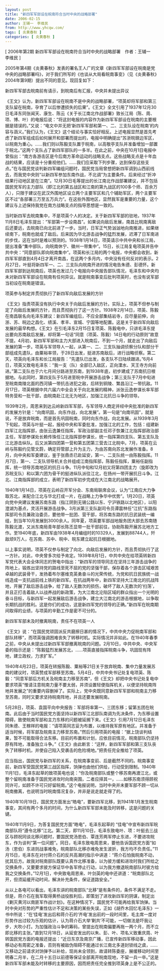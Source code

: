 ```yaml
---
layout: post
title: "新四军军部设在皖南符合当时中央的战略部署"
date: 2006-02-15
author: 王辅一　李维民
from: http://www.yhcqw.com/
tags: [ 炎黄春秋 ]
categories: [ 炎黄春秋 ]
---
```



[ 2006年第2期 新四军军部设在皖南符合当时中央的战略部署　作者：王辅一　李维民 ]


2005年第4期《炎黄春秋》发表的署名王人广的文章《新四军军部设在皖南是党中央的战略部署吗》，对于我们所写的《也谈从大局看皖南事变》（见《炎黄春秋》2004年第9期）提出不同的意见。现回复如下：

新四军军部去皖南前有请示，到皖南后有汇报，中央并未提出异议


《王文》认为，新四军军部设在皖南不是中央的战略部署，“项英却将军部和第三支队留在皖南，孕育了以后惨遭损失的后果”。《王文》全文引用了1937年12月30日毛泽东同张闻天、康生、陈云《关于长江南北作战部署》致长江局（陈、周、项、博、叶）的电报后说：“将这封电报的内容作为新四军军部设在皖南的主要根据是错误的。”又说：“电文中并无把‘新四军军部和第一、二、三支队设在皖南’的内容与涵义。”我们认为，《王文》这个结论与事实恰好相反。上述电报显然是首先考虑了新四军组成后如何展开和部署而提出的，电报中明确提出“苏浙皖赣边军区，以皖南为重心。……我们则以陈毅支队置于皖南，以高敬亭支队并准备增加一部置于皖北。”这两个支队占了新四军部队的一多半。在此之前，中央在10月1日电报中曾指出：“南方各游击区是今后南方革命运动的战略支点。这些战略支点是十年血战的结果，应该是十分重视他们。……我们应采取下列步骤，达到保存这些支点。”在与国民党谈判新四军编组问题时，国民党当局曾想把新四军调到山西前线去，而我党中央则“以新四军参加东南作战，不北调”为主要条件。后来经过“折冲结果行动地区是在江南”。12月30日毛等提出的长江南北作战部署建议，并不包括国民党军的主力部队（即江北的第五战区和江南的第九战区的100多个师、百余万人），只限于建议在武汉外围地区设立两个主要军区和几个辅助军区，两个主要军区不过“各部署三万至五万兵力”。在这些外围地区，显然我军是重要的力量，这个建议与上述保持我党在南方战略支点的指导思想是一致的。


当时新四军去皖南集中，不是项英个人的决定。关于新四军军部的驻地，1937年11月8日毛泽东提出：“军部第一步设南昌”。如果说向敌后发展，南昌比皖南离敌后还要远，去皖南已向北前进了一步。当时，日军正气势汹汹地向南推进，如果继续南下，皖南也就成了敌后。后来因为华北游击战争的猛烈发展，迟滞了日军南进的步伐，这在当时是难以预测的。1938年1月14日，项英请示中共中央和长江局，提出准备“集中部队，向皖南休宁、徽州一带集中”。15日，长江局复电项英并告中共中央：“同意部队即向皖南集中”。项英和长江局的两个电报，中央都会收到，新四军军部直到4月4日才离开南昌，在这两个多月内，中央没有任何反对的表示。2月27日，叶挺将新四军一、二、三支队向皖南开进的情况电告朱德、彭德怀。新四军军部到达皖南后，项英也发过几个电报向中央报告部队情况，毛泽东和中央均未对新四军军部设在皖南有任何异议。就是皖南事变后批判项英时，也没有说军部当初设在皖南是错误。

项英参与制定并贯彻执行了新四军向敌后发展的方针


《王文》指责项英没有执行中央关于向敌后发展的方针。实际上，项英不但参与制定了向敌后发展的方针，而且贯彻执行了这一方针。1938年2月14日，项英、陈毅在南昌联名向毛泽东建议：新四军编组后，不应全部集结岩寺，应尽量前伸，向浙、苏、皖边之昌化、绩溪、孝丰、宣城、宁国等地配置。这是关于新四军向敌后发展的最早构想。《王文》在引毛泽东2月15日复项英、陈毅电中，只讲毛泽东提出要向苏南敌后发展，却将第一句话“同意（项英、陈毅）14日电的行动原则”故意不提。4月初，新四军军部和主力大部进入皖南后，不到一个月，就走出了向敌后发展的第一步。项英与军领导人一起，从第一、二、三支队抽调侦察分队和部分干部组成先遣队，由粟裕率领，于28日出发，挺进苏南敌后，进行战略侦察。第二天，项英向毛泽东和长江局报告：“先遣队已出发，各支队不日陆续跟进。”6月4日，项英又致电毛泽东：“我一支（队）全部已入敌区，正向溧水、天王寺方向前进。”第二支队也于六七月间分路进至苏南，到1938年底，初步建成了苏南抗日根据地。与此同时，第四支队于5月进至皖中开展游击战争；第三支队于7月中旬进至皖南南陵北面的西河镇一带抗击进犯之敌，后转到铜陵、繁昌沿江一带抗敌。11月17日，项英根据中共六届六中全会关于向北发展的精神，派张云逸参谋长率军部特务营和一批干部，由皖南赴江北无为地区，加强江北抗日斗争的领导。


1939年2月，周恩来到达云岭新四军军部，与军领导人商定并经中央批准的新四军的发展方针是：“向南巩固，向东作战，向北发展”。第一句是“向南巩固”，就是说，不是放弃皖南，而是首先巩固皖南，同时向东作战，向北发展。从1939年3月下旬起，项英与叶挺一起，报经中央和军委批准，加强江北的工作，包括：组建新四军江北指挥部，由张云逸兼任指挥，军政治部副主任邓子恢兼江北指挥部政治部主任，军部参谋处长赖传珠任江北指挥部参谋长，统一指挥第四支队、第五支队及江北游击纵队。后又派第四团第一营和第五团第三营去江北皖中。7月，项英在云岭与陈毅约见管文蔚，确定将管部上升为主力，为由苏南向苏北发展作准备。8月，向中央和军委建议，鉴于张鼎丞已赴延安，第一、二支队统一由陈毅指挥。11月7日，第一、二支队领导机关合并组成江南指挥部，陈毅任指挥，粟裕任副指挥，统一领导苏南地区的抗日斗争。11月中旬和12月初又将第四团主力（旋即改为苏皖支队）和以第六团为骨干的挺进纵队派往江北，在扬州一带开展抗日斗争。江北、江南指挥部的成立，表明了新四军初步完成在大江南北的战略展开。


1940年1月14日，项英在云岭召开军分会、东南局联席会议，认为“江南应大力争取苏北，来配合江北与华北打成一片，在战略上力争华中优势”。1月20日，项英向党中央建议发展苏南东路（指江阴到无锡公路以东、宁沪铁路以北地区），以阳澄湖为基点，灵活开展游击战争。3月派第三支队副司令员谭震林任“江抗”东路指挥部司令员兼政治委员，要他带一批团、营干部，将苏南东路的抗日武装统一编组，到当年10月发展到3000余人。同年夏，项英要军部战地服务团大部去苏南随陈毅北渡，又派东南局青年部长陈丕显带一批干部前往，协助陈毅开展苏北地方工作。至1940年底，新四军由1938年4月编组时的10329人，发展到88744人，歼敌顽9万人，在苏南、苏中、皖中、皖东建立起抗日根据地。


以上事实说明，项英不仅参与制定了向北、向敌后发展的方针，而且贯彻执行了这一方针。对此，中央曾多次给予肯定。1939年8月1日，中共中央在给项英转新四军党代表大会全体同志的贺电中指出：“新四军的领导同志在坚持三年游击战争的阵地上，锻炼出坚持党的路线至死不屈的党的坚强干部，保存着各个游击区域艰苦卓越的武装骨干，发扬着布尔塞维克英勇奋斗的光荣传统，为党和抗日民族统一战线造成一支抗战前线上铁的新四军。在抗战两年中，新四军坚持大江南北的抗战阵地，开展了敌后游击战争，给了敌人无数次的损伤，破坏了敌人无数次的‘扫荡’，并且正打击着敌人以战养战的新政策，为大江南北沦陷区域的群众指出一个光明的奋斗目标，与新四军一起发展敌后游击战争，建立大江南北的游击根据地，以争取长期抗战的胜利。这是你们的成功，这是新四军党的领导的正确。”新四军在皖南期间取得的业绩，与项英的辛勤工作是密不可分的。

新四军军部未及时撤离皖南，责任不在项英一人


《王文》说：“在国民党顽固派反共磨擦日甚的情况下，中共中央力促皖南军部和部队转移”，而项英强调困难丧失了转移时机。实际情况并非如此。在1940年春季之前，中央从未提出过新四军军部撤离皖南的问题。2月10日，中共中央、中央军委的指示还是：“陈毅猛烈发展苏北，……项英直接指挥皖南斗争，巩固现有阵地，建立政权，力求扩军。”


1940年4月23日，项英在转报陈毅、粟裕等21日关于放弃皖南、集中力量发展苏南的建议时，项英赞成军部移至苏南。5月4日，中共中央书记处复电项英、陈毅：“同意军部后方机关及皖南主力移至苏南”，但《王文》却把中央书记处复电中要求项英“惟请注意皖南力量不要太弱，并须设置轻便指挥机关，以便坚持皖南阵地并发展之”的重要内容删掉了。实际上，党中央既同意新四军军部和皖南主力移至苏南，同时又要求坚持皖南阵地，并且还要发展皖南。


5月28日，项英、袁国平向中央报告：军部将率第一、三团东移；留第五团在皖南。此后由于当时国民党方面坚持以新四军江北部队南调为先决条件，为东移设置障碍，致使皖南军部和主力东移的问题被延搁下来。《王文》引用7月12日毛泽东同朱德、王稼祥的电报：“请项英同志妥为布置，以维持我军原有地区。并准备于适当时候，将军部及皖南主力移至苏南。”然后引用项英的电报：“据上饶谈判结果，暂不可能取得合法东移。目前的布置和计划，应依目前情况，皖南部队仍坚持原有阵地，准备独立斗争。”《王文》由此断言：“这样，新四军军部和第三支队丧失了转移时机，并使自己陷入受袭击的危险境地。”把责任完全推给了项英。


应当指出，国民党与新四军的关系，在皖南事变前、后是截然不同的。皖南事变前，新四军受国民党第三战区指挥，饷弹也由他们供给，行动受到限制。1940年11月1日，毛泽东起草的致项英电也说：“你及皖南部队或整个移苏南再渡江北，或整个留皖南准备于国民党进攻时向南突围，二者应择其一，……如移苏南须得顾祝同许可，如顾不许可只好留皖南。”这个电报说明，当时中央并未要军部不顾一切从皖南撤离，也说明当时皖南情况复杂，并非是说走就走得了的。


1940年10月19日，国民党方面发出“皓电”，要新四军北移，到1941年1月发生皖南事变，其间有两个多月的时间，为什么新四军军部未能及时转移，这是问题的关键。

1940年11月9日，为答复国民党方面“皓电”，毛泽东起草的 
“佳电”中宣布新四军皖南部队将“遵令北移”江北。第二天，即11月10日，毛泽东致电叶、项：叶挺去三战区与顾祝同谈北移问题时，要国民党汤恩伯、覃连芳两军停止东进，不要进攻皖东，作为谈判“第一位问题”。同日，毛泽东致电周恩来，要他告诉国民党方面“如汤（恩伯）东进则战事难免，皖南部队北移亦难免发生波折，我方均不负责任。”11月15日，毛泽东在对付蒋介石的反共高潮的指示中讲道：“蒋介石怕我皖南不动，扰其后方。故我对皖南部队既要认真作北移准备，以为彼方缓和进攻时我们所给之交换条件，又要要求彼方保证华中各军停止行动，以为我方撤退皖南部队时彼方给我之交换条件。”12月1日，中央致电周恩来、叶剑英的电中还讲道：“皖南部队北开，但须延缓开动时间，解决补充条件，保证道路安全。”


从以上各电可以看出，毛泽东讲的皖南部队“北移”是有条件的，条件不满足不走。但是，蒋介石在我军取得黄桥战役胜利后，即策划了进攻新四军的阴谋，制定出《剿灭黄河以南匪军作战计划》。在这种情况下，国民党不可能再给我军饷弹。当时中央对形势的严重性估计不足和决策的某些失误，正如《胡乔木回忆毛泽东》一书中所说：“在‘佳电’发出后和蒋介石的‘齐电’发出前的一段时间里，毛主席一度对形势作出过较为乐观的估计，认为蒋介石大举‘剿共’不可能，一切做法是吓我让步，大吹小打。为加强政治斗争的筹码，曾提出在皖南偏要再拖一两个月，而不立即北移的主张。”直到12月18日，从延安发出的以朱、彭、叶、项名义致重庆周、叶转国民党方面的电报还提出：“近日东京及南京广播，已宣传新四军移动事，因此移动必有周密之准备，否则有被敌伪阻碍不能通过长江南北多道封锁线之虞，……又移动之前请求对饷弹予以补给，现尚未全领到，故请转陈委座，展缓移动时间至明春二月半，在二月十五日以前德等保证全部离开皖南现地，不留一兵一卒。”这是新四军军部未能及时转移的主要原因，因而把责任完全推到项英身上是不公正的。



